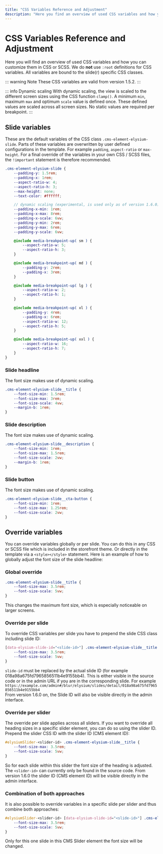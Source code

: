 ```yaml
---
title: "CSS Variables Reference and Adjustment"
description: "Here you find an overview of used CSS variables and how you can adjust them"
---
```


# CSS Variables Reference and Adjustment
Here you will find an overview of used CSS variables and how you can customize them in CSS or SCSS. We do **not** use `:root` definitions for CSS variables. All variables are bound to the slide(r) specific CSS classes.

::: warning Note
These CSS variables are valid from version 1.5.2.
:::

::: info Dynamic scaling
With dynamic scaling, the view is scaled to the different screen sizes using the CSS function `clamp()`. A minimum `min`, maximum `max` and optimum `scale` value is defined once. These defined values are scaled across all screen sizes. No static values are required per breakpoint.
:::

## Slide variables
These are the default variables of the CSS class `.cms-element-elysium-slide`. Parts of these variables are overwritten by user defined configurations in the template. For example `padding`, `aspect-ratio` or `max-height`. For a final override of the variables in your own CSS / SCSS files, the `!important` statement is therefore recommended.

``` scss
.cms-element-elysium-slide {
    --padding-y: 1.5rem;
    --padding-x: 1rem;
    --aspect-ratio-w: 4;
    --aspect-ratio-h: 3;
    --max-height: none;
    --text-color: #ffffff;

    // dynamic scaling (experimental, is used only as of version 1.6.0)
    --padding-x-min: 1rem; 
    --padding-x-max: 8rem;
    --padding-x-scale: 6vw; 
    --padding-y-min: 2rem;
    --padding-y-max: 6rem;
    --padding-y-scale: 6vw; 

    @include media-breakpoint-up( sm ) {
        --aspect-ratio-w: 5;
        --aspect-ratio-h: 3;
    }

    @include media-breakpoint-up( md ) {
        --padding-y: 2rem;
        --padding-x: 3rem;
    }

    @include media-breakpoint-up( lg ) {
        --aspect-ratio-w: 2;
        --aspect-ratio-h: 1;
    }

    @include media-breakpoint-up( xl ) {
        --padding-y: 4rem;
        --padding-x: 6rem;
        --aspect-ratio-w: 12;
        --aspect-ratio-h: 5;
    }

    @include media-breakpoint-up( xxl ) {
        --aspect-ratio-w: 16;
        --aspect-ratio-h: 7;
    }
}
```

### Slide headline
The font size makes use of dynamic scaling.  

``` scss
.cms-element-elysium-slide__title {
    --font-size-min: 1.5rem;
    --font-size-max: 3rem;
    --font-size-scale: 4vw;
    --margin-b: 1rem;
}

```

### Slide description
The font size makes use of dynamic scaling.  

``` scss
.cms-element-elysium-slide__description {
    --font-size-min: 1rem;
    --font-size-max: 1.5rem;
    --font-size-scale: 2vw;
    --margin-b: 1rem;
}
```

### Slide button
The font size makes use of dynamic scaling. 

``` scss
.cms-element-elysium-slide__cta-button {
    --font-size-min: 1rem;
    --font-size-max: 1.25rem;
    --font-size-scale: 2vw;
}
```

## Override variables
You can override variables globally or per slide. You can do this in any CSS or SCSS file which is included in the storefront theme. Or directly in the template via a `<style></style>` statement. Here is an example of how to globally adjust the font size of the slide headline:

### Global override
``` css
.cms-element-elysium-slide__title {
    --font-size-max: 3.5rem;
    --font-size-scale: 5vw;
}
```
This changes the maximum font size, which is especially noticeable on larger screens.

### Override per slide
To override CSS variables per slide you have to prepend the slide CSS class including slide ID:
``` css
[data-elysium-slide-id="<slide-id>"] .cms-element-elysium-slide__title {
    --font-size-max: 3.5rem;
    --font-size-scale: 5vw;
}
```
`slide-id` must be replaced by the actual slide ID (for example 018a98a675fd7965856511b4e9155bb4). This is either visible in the source code or in the admin URL if you are in the corresponding slide. For example `https://example.com/admin#/blur/elysium/slides/detail/018a98a675fd7965856511b4e9155bb4`  
From version 1.6.0 on, the Slide ID will also be visible directly in the admin interface.  

### Override per slider
The override per slide applies across all sliders. If you want to override all heading sizes in a specific slider element, you can do so using the slider ID. Prepend the slider CSS ID with the slider ID (CMS element ID):
``` css
#elysiumSlider-<slider-id> .cms-element-elysium-slide__title {
    --font-size-max: 3.5rem;
    --font-size-scale: 5vw;
}
```
So for each slide within this slider the font size of the heading is adjusted. The `<slider-id>` can currently only be found in the source code. From version 1.6.0 the slider ID (CMS element ID) will be visible directly in the admin interface.  

### Combination of both approaches  
It is also possible to override variables in a specific slide per slider and thus combine both approaches:
``` css
#elysiumSlider-<slider-id> [data-elysium-slide-id="<slide-id>"] .cms-element-elysium-slide__title {
    --font-size-max: 3.5rem;
    --font-size-scale: 5vw;
}
```
Only for this one slide in this CMS Slider element the font size will be changed.